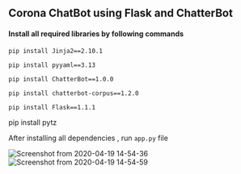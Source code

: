 ## Corona ChatBot using Flask and ChatterBot

#### Install all required libraries by following commands

`pip install Jinja2==2.10.1`

`pip install pyyaml==3.13`

`pip install ChatterBot==1.0.0`

`pip install chatterbot-corpus==1.2.0`

`pip install Flask==1.1.1`

 pip install pytz

After installing all dependencies , run `app.py` file


![Screenshot from 2020-04-19 14-54-36](https://user-images.githubusercontent.com/52121256/79684305-cf494680-824d-11ea-9a46-62f1fbf0eb1f.png)
![Screenshot from 2020-04-19 14-54-59](https://user-images.githubusercontent.com/52121256/79684309-d2dccd80-824d-11ea-95b8-ed320d329001.png)

